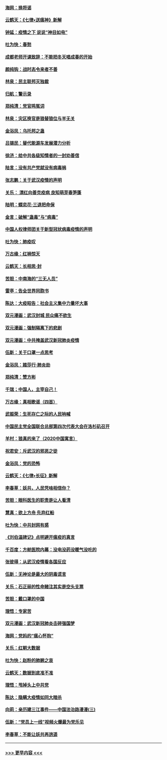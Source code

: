 #### [海网：换将谣](../pages/nsc993/n11873712.md?t=02170755) 
#### [云鹤天：《七律▪送瘟神》新解](../pages/nsc993/n11873598.md?t=02170755) 
#### [钟延：疫情之下 说说“神目如电”](../pages/nsc993/n11873121.md?t=02170755) 
#### [吐为快：春愁](../pages/nsc993/n11872801.md?t=02170755) 
#### [成都老师开课致辞：不能把冬天唱成春的开始](../pages/nsc993/n11872653.md?t=02170755) 
#### [颜纯钩：战时态令来者不善](../pages/nsc993/n11872011.md?t=02170755) 
#### [林泉：民主联邦灭独裁](../pages/nsc993/n11870998.md?t=02170755) 
#### [归航：警示录](../pages/nsc993/n11870963.md?t=02170755) 
#### [郑纯清：党官鸣冤词](../pages/nsc993/n11870938.md?t=02170755) 
#### [林泉：灾区换官是狼替狼位与羊无关](../pages/nsc993/n11870896.md?t=02170755) 
#### [金浴凤：乌托邦之蛊](../pages/nsc993/n11870879.md?t=02170755) 
#### [吕锡民：替代能源车发展潜力分析](../pages/nsc993/n11870656.md?t=02170755) 
#### [徐济：给中共各级知情者的一封劝善信](../pages/nsc993/n11868561.md?t=02170755) 
#### [陆言：没有共产党就没有病毒祸](../pages/nsc993/n11868232.md?t=02170755) 
#### [张志鹏：关于武汉疫情的声明](../pages/nsc993/n11867182.md?t=02170755) 
#### [关乐： 漂红向善克疫病 良知萌芽春笋蓬](../pages/nsc993/n11865710.md?t=02170755) 
#### [陆明：蝶恋花‧三退把命保](../pages/nsc993/n11865673.md?t=02170755) 
#### [金言：破解“蛊毒”与“病毒”](../pages/nsc993/n11864103.md?t=02170755) 
#### [中国人权律师团关于新型冠状病毒疫情的声明](../pages/nsc993/n11864249.md?t=02170755) 
#### [吐为快：肺疫叹](../pages/nsc993/n11864027.md?t=02170755) 
#### [万古缘：红祸惊天](../pages/nsc993/n11864079.md?t=02170755) 
#### [云鹤天：长相思‧封](../pages/nsc993/n11864006.md?t=02170755) 
#### [苦胆：中南海的“三无人员”](../pages/nsc993/n11862997.md?t=02170755) 
#### [雷亭：告全世界同胞书](../pages/nsc993/n11862572.md?t=02170755) 
#### [陈达：大疫昭告：社会主义集中力量坏大事](../pages/nsc993/n11859419.md?t=02170755) 
#### [双元漫画：武汉封城 民众痛不欲生](../pages/nsc993/n11859287.md?t=02170755) 
#### [双元漫画：强制隔离下的悲剧](../pages/nsc993/n11859244.md?t=02170755) 
#### [双元漫画：中共掩盖武汉新冠肺炎疫情](../pages/nsc993/n11858249.md?t=02170755) 
#### [伍新：关于口罩一点思考](../pages/nsc993/n11859195.md?t=02170755) 
#### [金浴凤：踏莎行‧肺炎劫](../pages/nsc993/n11858227.md?t=02170755) 
#### [郑纯清：赞方彬](../pages/nsc993/n11856803.md?t=02170755) 
#### [千瑞；中国人，主宰自己！](../pages/nsc993/n11856793.md?t=02170755) 
#### [万古缘：真相歌谣（四首）](../pages/nsc993/n11856263.md?t=02170755) 
#### [武振荣：生死存亡之际的人民呐喊](../pages/nsc993/n11856256.md?t=02170755) 
#### [中国民主党全国联合总部第四次代表大会在洛杉矶召开](../pages/nsc993/n11856344.md?t=02170755) 
#### [羊村：狼真的来了（2020中国寓言）](../pages/nsc993/n11856229.md?t=02170755) 
#### [祝君安：斥武汉的邪恶之徒](../pages/nsc993/n11855861.md?t=02170755) 
#### [金浴凤：党的恐怖](../pages/nsc993/n11855849.md?t=02170755) 
#### [云鹤天：《七律▪长征》新解](../pages/nsc993/n11855479.md?t=02170755) 
#### [李春草：妖共，人民凭啥相信你？](../pages/nsc993/n11855196.md?t=02170755) 
#### [苦胆：眼科医生的职责是让人看清](../pages/nsc993/n11853840.md?t=02170755) 
#### [慧真：欲上方舟 先弃红船](../pages/nsc993/n11853483.md?t=02170755) 
#### [吐为快：中共封网有感](../pages/nsc993/n11852575.md?t=02170755) 
#### [《刘伯温碑记》点明避开瘟疫的真言](../pages/nsc993/n11852128.md?t=02170755) 
#### [千百度：方舱医院内幕：没电没药没暖气没吃的](../pages/nsc993/n11850211.md?t=02170755) 
#### [张彼得：从武汉疫情看各国反应](../pages/nsc993/n11850102.md?t=02170755) 
#### [伍新：无神论是最大的阴毒谎言](../pages/nsc993/n11846129.md?t=02170755) 
#### [关乐：石正丽的性命赌注其实是空头支票](../pages/nsc993/n11846109.md?t=02170755) 
#### [苦胆：戴口罩的中国](../pages/nsc993/n11845576.md?t=02170755) 
#### [理悟：专家苦](../pages/nsc993/n11845564.md?t=02170755) 
#### [双元漫画：武汉新冠肺炎击碎强国梦](../pages/nsc993/n11843320.md?t=02170755) 
#### [海网：党妈的“瘟心怀抱”](../pages/nsc993/n11840740.md?t=02170755) 
#### [关乐：红朝大数据](../pages/nsc993/n11840675.md?t=02170755) 
#### [吐为快：赵粉的肺腑之哀](../pages/nsc993/n11840618.md?t=02170755) 
#### [云鹤天：数据到底准不准](../pages/nsc993/n11840325.md?t=02170755) 
#### [理悟：甩掉头上中共党](../pages/nsc993/n11838826.md?t=02170755) 
#### [陈达：隐瞒大疫情如同大暗杀](../pages/nsc993/n11838771.md?t=02170755) 
#### [向莉：亲历建三江事件——中国法治路漫漫(三)](../pages/nsc993/n11831825.md?t=02170755) 
#### [伍新：“党员上一线”视频火爆最为党乐见](../pages/nsc993/n11838200.md?t=02170755) 
#### [李春草：不能让妖共再逍遥](../pages/nsc993/n11838102.md?t=02170755) 

----
#### [ >>> 更早内容 <<< ](../indexes/nsc993-earlier.md)
